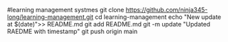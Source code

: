 #learning management systmes 
git clone https://github.com/ninja345-long/learning-management.git
cd learning-management
echo "New update at $(date)">> README.md
git add README.md
git -m update "Updated RAEDME with timestamp"
git push origin main
